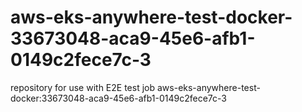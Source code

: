 # aws-eks-anywhere-test-docker-33673048-aca9-45e6-afb1-0149c2fece7c-3
repository for use with E2E test job aws-eks-anywhere-test-docker:33673048-aca9-45e6-afb1-0149c2fece7c-3
